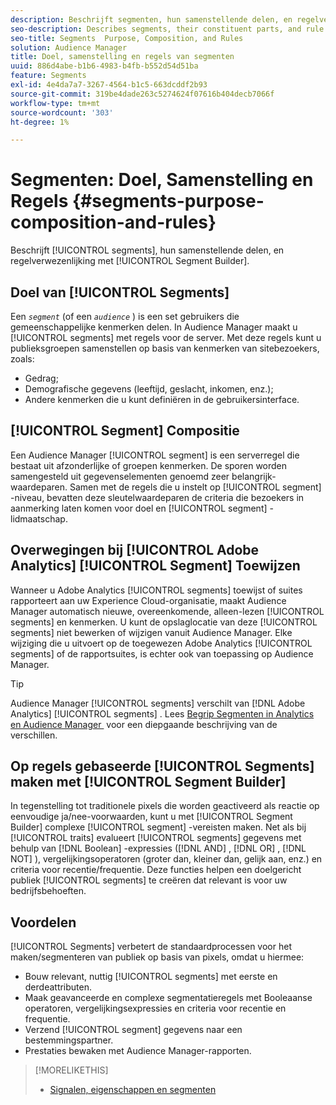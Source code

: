 ```yaml
---
description: Beschrijft segmenten, hun samenstellende delen, en regelverwezenlijking met de Bouwer van het Segment.
seo-description: Describes segments, their constituent parts, and rule creation with Segment Builder.
seo-title: Segments  Purpose, Composition, and Rules
solution: Audience Manager
title: Doel, samenstelling en regels van segmenten
uuid: 886d4abe-b1b6-4983-b4fb-b552d54d51ba
feature: Segments
exl-id: 4e4da7a7-3267-4564-b1c5-663dcddf2b93
source-git-commit: 319be4dade263c5274624f07616b404decb7066f
workflow-type: tm+mt
source-wordcount: '303'
ht-degree: 1%

---
```


# Segmenten: Doel, Samenstelling en Regels {#segments-purpose-composition-and-rules}

Beschrijft [!UICONTROL segments], hun samenstellende delen, en regelverwezenlijking met [!UICONTROL Segment Builder].

## Doel van [!UICONTROL Segments]

Een *`segment`* (of een *`audience`* ) is een set gebruikers die gemeenschappelijke kenmerken delen. In Audience Manager maakt u [!UICONTROL segments] met regels voor de server. Met deze regels kunt u publieksgroepen samenstellen op basis van kenmerken van sitebezoekers, zoals:

* Gedrag;
* Demografische gegevens (leeftijd, geslacht, inkomen, enz.);
* Andere kenmerken die u kunt definiëren in de gebruikersinterface.

## [!UICONTROL Segment] Compositie

Een Audience Manager [!UICONTROL segment] is een serverregel die bestaat uit afzonderlijke of groepen kenmerken. De sporen worden samengesteld uit gegevenselementen genoemd zeer belangrijk-waardeparen. Samen met de regels die u instelt op [!UICONTROL segment] -niveau, bevatten deze sleutelwaardeparen de criteria die bezoekers in aanmerking laten komen voor doel en [!UICONTROL segment] -lidmaatschap.

## Overwegingen bij [!UICONTROL Adobe Analytics] [!UICONTROL Segment] Toewijzen

Wanneer u Adobe Analytics [!UICONTROL segments] toewijst of suites rapporteert aan uw Experience Cloud-organisatie, maakt Audience Manager automatisch nieuwe, overeenkomende, alleen-lezen [!UICONTROL segments] en kenmerken. U kunt de opslaglocatie van deze [!UICONTROL segments] niet bewerken of wijzigen vanuit Audience Manager. Elke wijziging die u uitvoert op de toegewezen Adobe Analytics [!UICONTROL segments] of de rapportsuites, is echter ook van toepassing op Audience Manager.

>[!TIP]
>
>Audience Manager [!UICONTROL segments] verschilt van [!DNL Adobe Analytics] [!UICONTROL segments] . Lees [&#x200B; Begrip Segmenten in Analytics en Audience Manager &#x200B;](https://experienceleague.adobe.com/docs/analytics/integration/audience-analytics/audience-analytics-workflow/aam-analytics-segments.html?lang=nl-NL) voor een diepgaande beschrijving van de verschillen.

## Op regels gebaseerde [!UICONTROL Segments] maken met [!UICONTROL Segment Builder]

In tegenstelling tot traditionele pixels die worden geactiveerd als reactie op eenvoudige ja/nee-voorwaarden, kunt u met [!UICONTROL Segment Builder] complexe [!UICONTROL segment] -vereisten maken. Net als bij [!UICONTROL traits] evalueert [!UICONTROL segments] gegevens met behulp van [!DNL Boolean] -expressies ([!DNL AND] , [!DNL OR] , [!DNL NOT] ), vergelijkingsoperatoren (groter dan, kleiner dan, gelijk aan, enz.) en criteria voor recentie/frequentie. Deze functies helpen een doelgericht publiek [!UICONTROL segments] te creëren dat relevant is voor uw bedrijfsbehoeften.

## Voordelen

[!UICONTROL Segments] verbetert de standaardprocessen voor het maken/segmenteren van publiek op basis van pixels, omdat u hiermee:

* Bouw relevant, nuttig [!UICONTROL segments] met eerste en derdeattributen.
* Maak geavanceerde en complexe segmentatieregels met Booleaanse operatoren, vergelijkingsexpressies en criteria voor recentie en frequentie.
* Verzend [!UICONTROL segment] gegevens naar een bestemmingspartner.
* Prestaties bewaken met Audience Manager-rapporten.

>[!MORELIKETHIS]
>
>* [Signalen, eigenschappen en segmenten](../../reference/signal-trait-segment.md)
